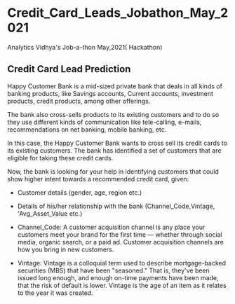 # Credit_Card_Leads_Jobathon_May_2021
Analytics Vidhya's Job-a-thon May,2021( Hackathon)

## Credit Card Lead Prediction

Happy Customer Bank is a mid-sized private bank that deals in all kinds of banking products, like Savings accounts, Current accounts, investment products, credit products, among other offerings.

The bank also cross-sells products to its existing customers and to do so they use different kinds of communication like tele-calling, e-mails, recommendations on net banking, mobile banking, etc. 

In this case, the Happy Customer Bank wants to cross sell its credit cards to its existing customers. The bank has identified a set of customers that are eligible for taking these credit cards.

Now, the bank is looking for your help in identifying customers that could show higher intent towards a recommended credit card, given:
- Customer details (gender, age, region etc.)
- Details of his/her relationship with the bank (Channel_Code,Vintage, 'Avg_Asset_Value etc.)

- Channel_Code: A customer acquisition channel is any place your customers meet your brand for the first time — whether through social media, organic search, or a paid ad. Customer acquisition channels are how you bring in new customers.

- Vintage: Vintage is a colloquial term used to describe mortgage-backed securities (MBS) that have been "seasoned." That is, they've been issued long enough, and enough on-time payments have been made, that the risk of default is lower. Vintage is the age of an item as it relates to the year it was created.
